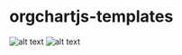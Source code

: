 # orgchartjs-templates
![alt text](https://github.com/plamen-peshev/orgchartjs-templates/blob/main/CustomTemplateColor/template.jpg)
![alt text](https://github.com/plamen-peshev/orgchartjs-templates/blob/main/CustomDetailsVew/template.jpg)
